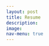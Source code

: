 ```yaml
---
layout: post
title: Resume 
description: 
image: 
nav-menu: true
---
```

<!-- Main -->
<div id="main" class="alt">
<span class="image fit"><img src="{% link assets/images/pic03.jpg %}" alt="" /></span>



